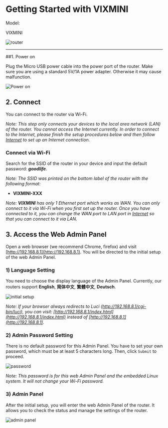 # Getting Started with VIXMINI

Model:

VIXMINI

![router](https://static.gl-inet.com/docs/en/3/setup/vixmini/first-time_setup/router.jpg)

---

##1. Power on 

Plug the Micro USB power cable into the power port of the router. Make sure you are using a standard 5V/1A power adapter. Otherwise it may cause malfunction.

![Power on](https://static.gl-inet.com/docs/en/3/setup/vixmini/first-time_setup/power.jpg)

## 2. Connect 

You can connect to the router via Wi-Fi.

*Note: This step only connects your devices to the local area network (LAN) of the router. You cannot access the Internet currently. In order to connect to the Internet, please finish the setup procedures below and then follow [Internet](internet.md) to set up an Internet connection.*



### Connect via Wi-Fi 
Search for the SSID of the router in your device and input the default password: ***goodlife***.

*Note: The SSID was printed on the bottom label of the router with the following format:*

- **VIXMINI-XXX**

*Note: **VIXMINI** has only 1 Ethernet port which works as WAN. You can only connect to it via Wi-Fi when you first set up the router. Once you have connected to it, you can change the WAN port to LAN port in [Internet](Internet#1-cable) so that you can connect to it via LAN.*





## 3. Access the Web Admin Panel

Open a web browser (we recommend Chrome, firefox) and visit [http://192.168.8.1](http://192.168.8.1). You will be directed to the initial setup of the web Admin Panel. 



### 1) Language Setting
You need to choose the display language of the Admin Panel. Currently, our routers support **English**, **简体中文**, **繁體中文**, **Deutsch**.

![initial setup](https://static.gl-inet.com/docs/en/3/setup/vixmini/first-time_setup/welcome.jpg)

*Note: If your browser always redirects to Luci (http://192.168.8.1/cgi-bin/luci), you can visit: [http://192.168.8.1/index.html](http://192.168.8.1/index.html) instead of [http://192.168.8.1](http://192.168.8.1).*

  

### 2) Admin Password Setting
There is no default password for this Admin Panel. You have to set your own password, which must be at least 5 characters long. Then, click `Submit` to proceed.

![password](https://static.gl-inet.com/docs/en/3/setup/vixmini/first-time_setup/password.jpg)

*Note: This password is for this web Admin Panel and the embedded Linux system. It will not change your Wi-Fi password.*



### 3) Admin Panel
After the initial setup, you will enter the web Admin Panel of the router. It allows you to check the status and manage the settings of the router.

![admin panel](https://static.gl-inet.com/docs/en/3/setup/vixmini/first-time_setup/main_ui.jpg)
